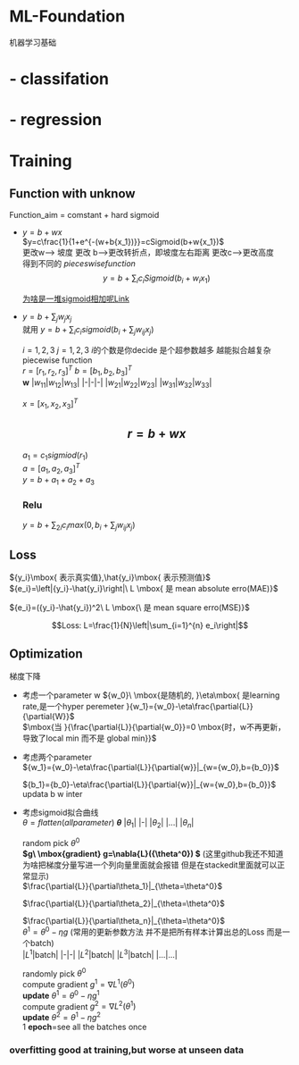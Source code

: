 # ML-Foundation
机器学习基础

# - classifation
# - regression
# Training
## Function with unknow
Function_aim = comstant + hard sigmoid  
- $y=b+wx$  
$y=c\frac{1}{1+e^{-(w+b{x_1})}}=cSigmoid(b+w{x_1})$  
更改w--> 坡度 更改 b-->更改转折点，即坡度左右距离  更改c-->更改高度  
得到不同的 $pieceswise function$  
$$y=b+\sum_{i}{c_i}Sigmoid({b_i}+{w_i}{x_1})$$

  [为啥是一堆sigmoid相加呢Link](https://www.bilibili.com/video/BV1Q5411u7n9?vd_source=768ef0b6c1470b68659147dbd2450358)

- $y=b+\sum_{j}{w_j}{x_j}$  
  $\mbox{就用}\ y=b+\sum_{i}{c_i}sigmoid(b_i+\sum_{j}{w_{ij}}{x_j})$
  
  $i=1,2,3\  j=1,2,3\  i\mbox{的个数是你decide  是个超参数越多 越能拟合越复杂piecewise function}$  
  $r=[r_1,r_2,r_3]^T$
  $b=[b_1,b_2,b_3]^T$  
  **w**
  |$w_{11}$|$w_{12}$|$w_{13}$|
  |-|-|-|
  |$w_{21}$|$w_{22}$|$w_{23}$|
  |$w_{31}$|$w_{32}$|$w_{33}$|
  
  $x=[x_1,x_2,x_3]^T$  
  ## **$$r=b+wx$$**
  $a_1=c_1sigmiod(r_1)$  
  $a=[a_1,a_2,a_3]^T$  
  $y=b+a_1+a_2+a_3$
  ### Relu
  $y=b+\sum_{2i}c_imax(0,b_i+\sum_{j}w_{ij}x_j)$
## Loss
${y_i}\mbox{ 表示真实值},\hat{y_i}\mbox{ 表示预测值}$  
${e_i}=\left|{y_i}-\hat{y_i}\right|\ L \mbox{ 是 mean absolute erro(MAE)}$

${e_i}=({y_i}-\hat{y_i})^2\ L \mbox{\ 是 mean square erro(MSE)}$

$$Loss: L=\frac{1}{N}\left|\sum_{i=1}^{n} e_i\right|$$
## Optimization
梯度下降  
- 考虑一个parameter w
${w_0}\ \mbox{是随机的, }\eta\mbox{ 是learning rate,是一个hyper peremeter }{w_1}={w_0}-\eta\frac{\partial{L}}{\partial{W}}$  
$\mbox{当 }{\frac{\partial{L}}{\partial{w_0}}=0 \mbox{时，w不再更新，导致了local min 而不是 global min}}$  
- 考虑两个parameter  
  ${w_1}={w_0}-\eta\frac{\partial{L}}{\partial{w}}|_{w={w_0},b={b_0}}$  

  ${b_1}={b_0}-\eta\frac{\partial{L}}{\partial{w}}|_{w={w_0},b={b_0}}$  
  updata b w inter
 - 考虑sigmoid拟合曲线  
    $\theta=flatten(all parameter)$
    **$\theta$**
    |$\theta_1$|
    |-|
    |$\theta_2$|
    |...|
    |$\theta_n$|
    
    $\mbox{random pick}\ \theta^0$  
    **$g\ \mbox{gradient} g=\nabla{L}({\theta^0}) $**  (这里github我还不知道为啥把梯度分量写进一个列向量里面就会报错 但是在stackedit里面就可以正常显示)  
    $\frac{\partial{L}}{\partial\theta_1}|_{\theta=\theta^0}$  

    $\frac{\partial{L}}{\partial\theta_2}|_{\theta=\theta^0}$  
    
    $\frac{\partial{L}}{\partial\theta_n}|_{\theta=\theta^0}$  
   $\theta^1=\theta^0-\eta{g}$
    (常用的更新参数方法 并不是把所有样本计算出总的Loss 而是一个batch)  
   |$L^1$|batch|
   |-|-|
   |$L^2$|batch|
   |$L^3$|batch|
   |...|...|
   
   randomly pick $\theta^0$  
   compute gradient $g^1=\nabla{L^1({\theta^0})}$  
   **update** $\theta^1=\theta^0-\eta{g^1}$  
   compute gradient $g^2=\nabla{L^2({\theta^1})}$  
   **update** $\theta^2=\theta^1-\eta{g^2}$   
    1 **epoch**=see all the batches once

### overfitting good at training,but worse at unseen data

